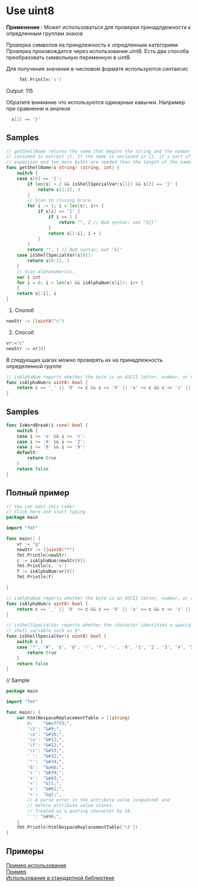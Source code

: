 # Use uint8

**Применение** : Может использоваться для проверки принадлдежности к опредленным группам знаков

Проверка символов на приндлежность к опредленным категориям
Проверка произвождится через использование uint8.
Есть два способа преобразовать символьную переменную в uint8.


Для получения значения в числовом формате используются синтаксис
```go
     fmt.Println('s') 
```
Output: 115



Обратите внимание что используются одинарные кавычки.
Например при сравненни и анализе 
```go
  s[2] == '}'
```


## Samples
```go
// getShellName returns the name that begins the string and the number of bytes
// consumed to extract it. If the name is enclosed in {}, it's part of a ${}
// expansion and two more bytes are needed than the length of the name.
func getShellName(s string) (string, int) {
	switch {
	case s[0] == '{':
		if len(s) > 2 && isShellSpecialVar(s[1]) && s[2] == '}' {
			return s[1:2], 3
		}
		// Scan to closing brace
		for i := 1; i < len(s); i++ {
			if s[i] == '}' {
				if i == 1 {
					return "", 2 // Bad syntax; eat "${}"
				}
				return s[1:i], i + 1
			}
		}
		return "", 1 // Bad syntax; eat "${"
	case isShellSpecialVar(s[0]):
		return s[0:1], 1
	}
	// Scan alphanumerics.
	var i int
	for i = 0; i < len(s) && isAlphaNum(s[i]); i++ {
	}
	return s[:i], i
}
```


1. Спопоб 
```go
newStr := []uint8("c")
```

2. Способ
```go
vr:="c"
newStr := vr[0]
```

В следующих шагах можно проверять их на принадлежность определенной группе
```go
// isAlphaNum reports whether the byte is an ASCII letter, number, or underscore
func isAlphaNum(c uint8) bool {
	return c == '_' || '0' <= c && c <= '9' || 'a' <= c && c <= 'z' || 'A' <= c && c <= 'Z'
}
```


## Samples
```go
func IsWordBreak(i rune) bool {
	switch {
	case i >= 'a' && i <= 'z':
	case i >= 'A' && i <= 'Z':
	case i >= '0' && i <= '9':
	default:
		return true
	}
	return false
}
```

## Полный пример
```go
// You can edit this code!
// Click here and start typing.
package main

import "fmt"

func main() {
	vr := "g"
	newStr := []uint8("*")
	fmt.Println(newStr)
	c := isAlphaNum(newStr[0])
	fmt.Println(c, 's')
	f := isAlphaNum(vr[0])
	fmt.Println(f)

}

// isAlphaNum reports whether the byte is an ASCII letter, number, or underscore
func isAlphaNum(c uint8) bool {
	return c == '_' || '0' <= c && c <= '9' || 'a' <= c && c <= 'z' || 'A' <= c && c <= 'Z'
}

// isShellSpecialVar reports whether the character identifies a special
// shell variable such as $*.
func isShellSpecialVar(c uint8) bool {
	switch c {
	case '*', '#', '$', '@', '!', '?', '-', '0', '1', '2', '3', '4', '5', '6', '7', '8', '9':
		return true
	}
	return false
}
```

// Sample
```go
package main

import "fmt"

func main() {
	var htmlNospaceReplacementTable = []string{
		0:    "&#xfffd;",
		'\t': "&#9;",
		'\n': "&#10;",
		'\v': "&#11;",
		'\f': "&#12;",
		'\r': "&#13;",
		' ':  "&#32;",
		'"':  "&#34;",
		'&':  "&amp;",
		'\'': "&#39;",
		'+':  "&#43;",
		'<':  "&lt;",
		'=':  "&#61;",
		'>':  "&gt;",
		// A parse error in the attribute value (unquoted) and
		// before attribute value states.
		// Treated as a quoting character by IE.
		'`': "&#96;",
	}
	fmt.Println(htmlNospaceReplacementTable['\t'])
}
```
## Примеры
[Пример использования](https://go.dev/play/p/YgXj4xzaGZL)   
[Пример](https://www.socketloop.com/tutorials/golang-convert-cast-string-to-uint8-type-and-back-to-string)   
[Использование в стандартной библиотеке](https://go.dev/src/os/env.go)    
